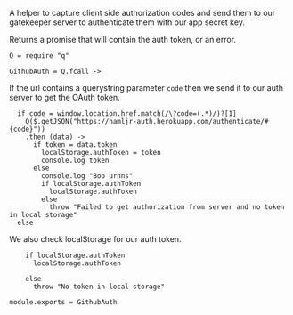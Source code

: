 A helper to capture client side authorization codes and send them to our gatekeeper
server to authenticate them with our app secret key.

Returns a promise that will contain the auth token, or an error.

    Q = require "q"

    GithubAuth = Q.fcall ->

If the url contains a querystring parameter `code` then we send it to our auth
server to get the OAuth token.

      if code = window.location.href.match(/\?code=(.*)/)?[1]
        Q($.getJSON("https://hamljr-auth.herokuapp.com/authenticate/#{code}"))
        .then (data) ->
          if token = data.token
            localStorage.authToken = token
            console.log token
          else
            console.log "Boo urnns"
            if localStorage.authToken
              localStorage.authToken
            else
              throw "Failed to get authorization from server and no token in local storage"
      else

We also check localStorage for our auth token.

        if localStorage.authToken
          localStorage.authToken
          
        else
          throw "No token in local storage"

    module.exports = GithubAuth
